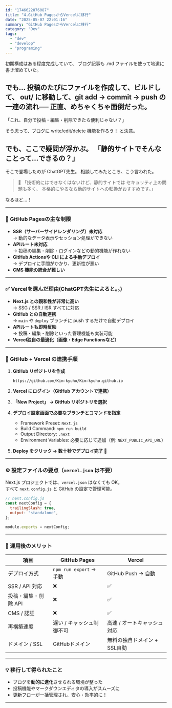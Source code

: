 ```yaml
---
id: "1746622876087"
title: "4.GitHub PagesからVercelに移行"
date: "2025-05-07 22:01:16"
summary: "GitHub PagesからVercelに移行"
category: "Dev"
tags:
  - "dev"
  - "develop"
  - "programing"
---
```


初期構成はある程度完成していて、
ブログ記事も .md ファイルを使って地道に書き溜めていた。

でも…
投稿のたびにファイルを作成して、ビルドして、
out/ に移動して、git add → commit → push の一連の流れ──
正直、めちゃくちゃ面倒だった。
---
「これ、自分で投稿・編集・削除できたら便利じゃない？」

そう思って、ブログに write/edit/delete 機能を作ろう！ と決意。

でも、ここで疑問が浮かぶ。
「静的サイトでそんなことって…できるの？」
---
そこで登場したのが ChatGPT先生。
相談してみたところ、こう言われた。

> 💬 「技術的にはできなくはないけど、静的サイトでは
> セキュリティ上の問題も多く、
> 本格的にやるなら動的サイトへの転換がおすすめです。」

なるほど…！

---

### 🚫 GitHub Pagesの主な制限

- **SSR（サーバーサイドレンダリング）未対応**  
  → 動的なデータ表示やセッション処理ができない  
- **APIルート未対応**  
  → 投稿の編集・削除・ログインなどの動的機能が作れない  
- **GitHub Actionsや CLI による手動デプロイ**  
  → デプロイに手間がかかり、更新性が悪い  
- **CMS 機能の統合が難しい**

---

### ✅ Vercelを選んだ理由(ChatGPT先生によると。。)

- **Next.js との親和性が非常に高い**  
  → SSG / SSR / ISR すべてに対応
- **GitHub との自動連携**  
  → `main` や `deploy` ブランチに push するだけで自動デプロイ
- **APIルートも即時反映**  
  → 投稿・編集・削除といった管理機能も実装可能
- **Vercel独自の最適化（画像・Edge Functionsなど）**

---

### 🔧 GitHub + Vercel の連携手順

1. **GitHub リポジトリを作成**

   ```
   https://github.com/Kim-kyuho/Kim-kyuho.github.io
   ```

2. **Vercel にログイン（GitHub アカウントで連携）**

3. **「New Project」 → GitHub リポジトリを選択**

4. **デプロイ設定画面で必要なブランチとコマンドを指定**

   - Framework Preset: `Next.js`
   - Build Command: `npm run build`
   - Output Directory: `.next`
   - Environment Variables: 必要に応じて追加（例: `NEXT_PUBLIC_API_URL`）

5. **Deploy をクリック → 数十秒でデプロイ完了 🎉**

---

### ⚙️ 設定ファイルの要点（`vercel.json` は不要）

Next.js プロジェクトでは、`vercel.json` はなくても OK。  
すべて `next.config.js` と GitHub の設定で管理可能。

```js
// next.config.js
const nextConfig = {
  trailingSlash: true,
  output: "standalone",
};

module.exports = nextConfig;
```

---

### 🧠 運用後のメリット

| 項目                   | GitHub Pages              | Vercel                      |
|------------------------|---------------------------|-----------------------------|
| デプロイ方式           | `npm run export` → 手動   | GitHub Push → 自動          |
| SSR / API 対応         | ❌                         | ✅                          |
| 投稿・編集・削除 API   | ❌                         | ✅                          |
| CMS / 認証             | ❌                         | ✅                          |
| 再構築速度             | 遅い / キャッシュ制御不可 | 高速 / オートキャッシュ対応 |
| ドメイン / SSL         | GitHubドメイン             | 無料の独自ドメイン + SSL自動 |

---

### 💡 移行して得られたこと

- ブログを**動的に進化**させられる環境が整った
- 投稿機能やマークダウンエディタの導入がスムーズに
- 更新フローが一括管理され、安心・効率的に！

---



